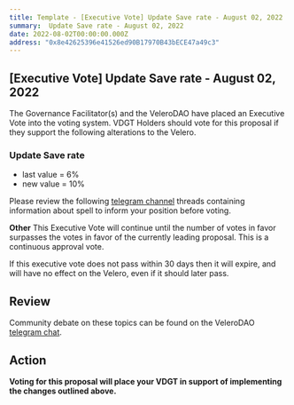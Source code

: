 ```yaml
---
title: Template - [Executive Vote] Update Save rate - August 02, 2022
summary:  Update Save rate - August 02, 2022
date: 2022-08-02T00:00:00.000Z
address: "0x8e42625396e41526ed90B17970B43bECE47a49c3"
---
```

## [Executive Vote]  Update Save rate - August 02, 2022

The Governance Facilitator(s) and the VeleroDAO have placed an Executive Vote into the voting system. VDGT Holders should vote for this proposal if they support the following alterations to the Velero.

###  Update Save rate
* last value = 6%
* new value = 10%

Please review the following [telegram channel](https://t.me/velerodao) threads containing information about spell to inform your position before voting.

**Other**
This Executive Vote will continue until the number of votes in favor surpasses the votes in favor of the currently leading proposal. This is a continuous approval vote. 

If this executive vote does not pass within 30 days then it will expire, and will have no effect on the Velero, even if it should later pass. 

## Review

Community debate on these topics can be found on the VeleroDAO  [telegram chat](https://t.me/velero_chat). 


## Action

**Voting for this proposal will place your VDGT in support of implementing the changes outlined above.**
